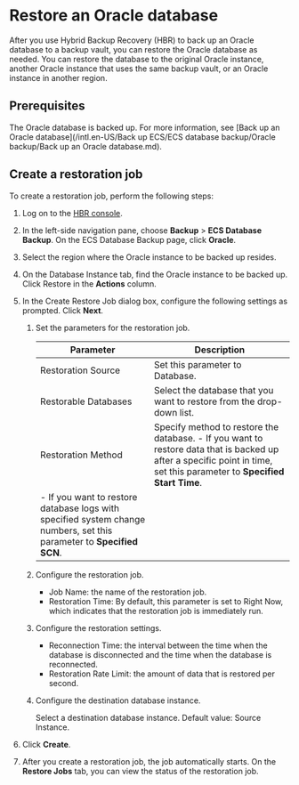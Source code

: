# Restore an Oracle database

After you use Hybrid Backup Recovery \(HBR\) to back up an Oracle database to a backup vault, you can restore the Oracle database as needed. You can restore the database to the original Oracle instance, another Oracle instance that uses the same backup vault, or an Oracle instance in another region.

## Prerequisites

The Oracle database is backed up. For more information, see [Back up an Oracle database](/intl.en-US/Back up ECS/ECS database backup/Oracle backup/Back up an Oracle database.md).

## Create a restoration job

To create a restoration job, perform the following steps:

1.  Log on to the [HBR console](https://hbr.console.aliyun.com).

2.  In the left-side navigation pane, choose **Backup** \> **ECS Database Backup**. On the ECS Database Backup page, click **Oracle**.

3.  Select the region where the Oracle instance to be backed up resides.

4.  On the Database Instance tab, find the Oracle instance to be backed up. Click Restore in the **Actions** column.

5.  In the Create Restore Job dialog box, configure the following settings as prompted. Click **Next**.

    1.  Set the parameters for the restoration job.

        |Parameter|Description|
        |---------|-----------|
        |Restoration Source|Set this parameter to Database.|
        |Restorable Databases|Select the database that you want to restore from the drop-down list.|
        |Restoration Method|Specify method to restore the database.         -   If you want to restore data that is backed up after a specific point in time, set this parameter to **Specified Start Time**.
        -   If you want to restore database logs with specified system change numbers, set this parameter to **Specified SCN**. |

    2.  Configure the restoration job.

        -   Job Name: the name of the restoration job.
        -   Restoration Time: By default, this parameter is set to Right Now, which indicates that the restoration job is immediately run.
    3.  Configure the restoration settings.

        -   Reconnection Time: the interval between the time when the database is disconnected and the time when the database is reconnected.
        -   Restoration Rate Limit: the amount of data that is restored per second.
    4.  Configure the destination database instance.

        Select a destination database instance. Default value: Source Instance.

6.  Click **Create**.

7.  After you create a restoration job, the job automatically starts. On the **Restore Jobs** tab, you can view the status of the restoration job.


